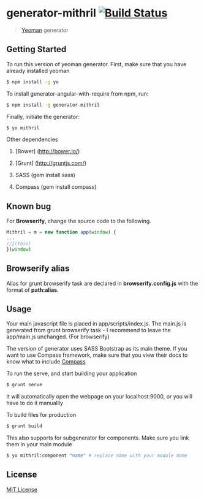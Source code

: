 # generator-mithril [![Build Status](https://secure.travis-ci.org/hung-phan/generator-mithril.png?branch=master)](https://travis-ci.org/hung-phan/generator-mithril)

> [Yeoman](http://yeoman.io) generator


## Getting Started

To run this version of yeoman generator. First, make sure that you have already installed yeoman

```bash
$ npm install -g yo
```

To install generator-angular-with-require from npm, run:

```bash
$ npm install -g generator-mithril
```

Finally, initiate the generator:

```bash
$ yo mithril
```

Other dependencies

1. [Bower] (http://bower.io/)

2. [Grunt] (http://gruntjs.com/)

3. SASS (gem install sass)

4. Compass (gem install compass)

## Known bug
For __Browserify__, change the source code to the following.

```js
Mithril = m = new function app(window) {
...
//}(this)
}(window)
```

## Browserify alias
Alias for grunt browserify task are declared in __browserify.config.js__ with the format of __path:alias__.

## Usage

Your main javascript file is placed in app/scripts/index.js. The main.js is generated from grunt browserify task - I recommend to
leave the app/main.js unchanged. (For browserify)

The version of generator uses SASS Bootstrap as its main theme. If you want to use Compass framework, make sure that you
view their docs to know what to include [Compass](http://compass-style.org/reference/compass)

To run the serve, and start building your application
```bash
$ grunt serve
```
It will automatically open the webpage on your localhost:9000, or you will have to do it manuallly

To build files for production
```bash
$ grunt build
```

This also supports for subgenerator for components. Make sure you link them in your
main module
```bash
$ yo mithril:component "name" # replace name with your module name
```

## License

[MIT License](http://en.wikipedia.org/wiki/MIT_License)
